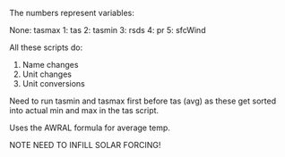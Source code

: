 The numbers represent variables:

None: tasmax
1: tas
2: tasmin
3: rsds
4: pr
5: sfcWind

All these scripts do:

1. Name changes
2. Unit changes
3. Unit conversions

Need to run tasmin and tasmax first before tas (avg) as these get sorted into actual min and max in the tas script.

Uses the AWRAL formula for average temp.

NOTE NEED TO INFILL SOLAR FORCING!
